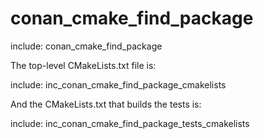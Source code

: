 # conan_cmake_find_package

include: conan_cmake_find_package

The top-level CMakeLists.txt file is:

include: inc_conan_cmake_find_package_cmakelists

And the CMakeLists.txt that builds the tests is:

include: inc_conan_cmake_find_package_tests_cmakelists
